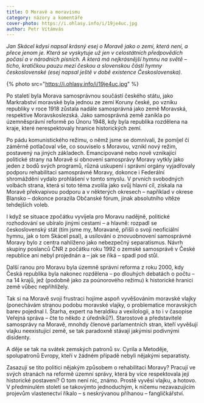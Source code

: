 ```yaml
---
title: O Moravě a moravismu
category: názory a komentáře
cover-photo: https://i.ohlasy.info/i/19je4uc.jpg
author: Petr Vítámvás
---
```


*Jan Skácel kdysi napsal krásný esej o Moravě jako o zemi, která není, a přece jenom je. Která se vyskytuje už jen v celostátních předpovědích počasí a v národních písních. A která má nejkrásnější hymnu na světě – ticho, kratičkou pauzu mezi českou a slovenskou částí hymny československé (esej napsal ještě v době existence Československa).*

{% photo src="https://i.ohlasy.info/i/19je4uc.jpg" %}

Po staletí byla Morava samosprávnou součástí českého státu, jako Markrabství moravské byla jednou ze zemí Koruny české, po vzniku republiky v roce 1918 zůstala nadále samosprávná jako země Moravská, respektive Moravskoslezská. Jako samosprávná země zanikla po územněsprávní reformě po Únoru 1948, kdy byla republika rozdělena na kraje, které nerespektovaly hranice historických zemí.

Po pádu komunistického režimu, o němž jsme se domnívali, že pomíjel či záměrně potlačoval vše, co souviselo s Moravou, vznikl nový režim, postavený na jiných základech. Emancipované nebo nově vznikající politické strany na Moravě si obnovení samosprávy Moravy vytkly jako jeden z bodů svých programů, různá uskupení i správní orgány vyjadřovaly podporu rehabilitaci samosprávné Moravy, dokonce i Federální shromáždění vydalo prohlášení v tomto smyslu. V prvních svobodných volbách strana, která si toto téma zvolila jako svůj hlavní cíl, získala na Moravě překvapivou podporu a v některých okresech – například v okrese Blansko – dokonce porazila Občanské fórum, jinak absolutního vítěze tehdejších voleb.

I když se situace zpočátku vyvíjela pro Moravu nadějně, politické rozhodování se ubíralo jinými cestami – a hlavně: rozpadl se československý stát (tím jsme my, Moravané, přišli o svoji neoficiální hymnu, jak o tom Skácel psal), a usilování o znovuobnovení samosprávné Moravy bylo z centra nahlíženo jako nebezpečný separatismus. Návrh skupiny poslanců ČNR z počátku roku 1992 o zemské samosprávě v České republice ani nebyl projednán a – jak se říká – spadl pod stůl.

Další ranou pro Moravu byla územně správní reforma z roku 2000, kdy Česká republika byla nakonec rozdělena – po dlouhých debatách o počtu – na 14 krajů, jež (podobně jako za poúnorového režimu) k historické hranici země vůbec nepřihlížely.

Tak si na Moravě svoji frustraci hojíme aspoň vyvěšováním moravské vlajky (ponechávám stranou podobu moravské vlajky, o problematice moravských barev pojednal I. Štarha, expert na heraldiku a vexilologii, a to i v časopise Veřejná správa – čte to někdo z úředníků?). Starostové a představitelé samosprávy na Moravě, mnohdy členové parlamentních stran, kteří vyvěšují vlajku neexistující země, se tak paradoxně stávají jakýmisi podivnými disidenty.

A děje se tak na svátek zemských patronů sv. Cyrila a Metoděje, spolupatronů Evropy, kteří v žádném případě nebyli nějakými separatisty.

Zasazují se tito politici nějakým způsobem o rehabilitaci Moravy? Pracují ve svých stranách na reformě územní správy, která by více respektovala její historické postavení? O tom není nic, známo. Prostě vyvěsí vlajku, a hotovo. V předminulém století se takovýmto jednoduchým, k ničemu nezavazujícím projevům vlastenectví říkalo – s neskrývanou příhanou – fangličkářství.
